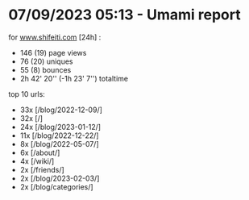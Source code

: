 # 07/09/2023 05:13 - Umami report
for www.shifeiti.com [24h] :

 - 146 (19) page views
 - 76 (20) uniques
 - 55 (8) bounces
 - 2h 42' 20'' (-1h 23' 7'') totaltime


top 10 urls:
 - 33x [/blog/2022-12-09/]
 - 32x [/]
 - 24x [/blog/2023-01-12/]
 - 11x [/blog/2022-12-22/]
 - 8x [/blog/2022-05-07/]
 - 6x [/about/]
 - 4x [/wiki/]
 - 2x [/friends/]
 - 2x [/blog/2023-02-03/]
 - 2x [/blog/categories/]


